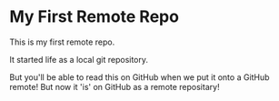# My First Remote Repo

This is my first remote repo.

It started life as a local git repository.

But you'll be able to read this on GitHub when we put it onto a GitHub remote!
But now it 'is' on GitHub as a remote repositary!

